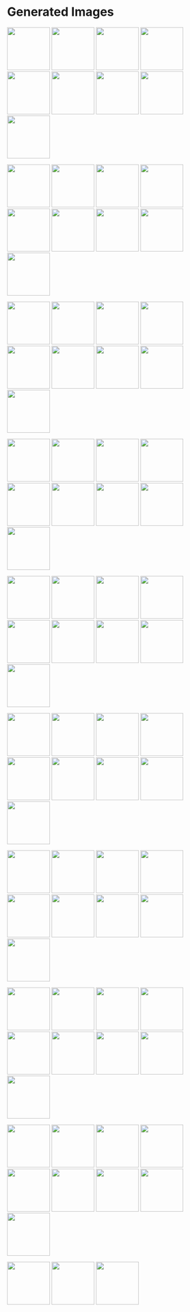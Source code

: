 # Generated Images



<img src="2025_09_12_01.webp" width="100"/> <img src="2025_09_12_02.webp" width="100"/> <img src="2025_09_12_03.webp" width="100"/> <img src="2025_09_12_04.webp" width="100"/> <img src="2025_09_12_05.webp" width="100"/> <img src="2025_09_12_06.webp" width="100"/> <img src="2025_09_12_07.webp" width="100"/> <img src="2025_09_12_08.webp" width="100"/> <img src="2025_09_12_09.webp" width="100"/>

<img src="2025_09_12_10.webp" width="100"/> <img src="2025_09_12_11.webp" width="100"/> <img src="2025_09_12_12.webp" width="100"/> <img src="2025_09_12_13.webp" width="100"/> <img src="2025_09_12_14.webp" width="100"/> <img src="2025_09_12_15.webp" width="100"/> <img src="2025_09_12_16.webp" width="100"/> <img src="2025_09_12_17.webp" width="100"/> <img src="2025_09_12_18.webp" width="100"/>

<img src="2025_09_12_19.webp" width="100"/> <img src="2025_09_12_20.webp" width="100"/> <img src="2025_09_12_21.webp" width="100"/> <img src="2025_09_12_22.webp" width="100"/> <img src="2025_09_12_23.webp" width="100"/> <img src="2025_09_12_24.webp" width="100"/> <img src="2025_09_12_25.webp" width="100"/> <img src="2025_09_12_26.webp" width="100"/> <img src="2025_09_12_27.webp" width="100"/>

<img src="2025_09_12_28.webp" width="100"/> <img src="2025_09_12_29.webp" width="100"/> <img src="2025_09_12_30.webp" width="100"/> <img src="2025_09_12_31.webp" width="100"/> <img src="2025_09_12_32.webp" width="100"/> <img src="2025_09_12_33.webp" width="100"/> <img src="2025_09_12_34.webp" width="100"/> <img src="2025_09_12_35.webp" width="100"/> <img src="2025_09_12_36.webp" width="100"/>

<img src="2025_09_12_37.webp" width="100"/> <img src="2025_09_12_38.webp" width="100"/> <img src="2025_09_12_39.webp" width="100"/> <img src="2025_09_12_40.webp" width="100"/> <img src="2025_09_12_41.webp" width="100"/> <img src="2025_09_12_42.webp" width="100"/> <img src="2025_09_12_43.webp" width="100"/> <img src="2025_09_12_44.webp" width="100"/> <img src="2025_09_12_45.webp" width="100"/>

<img src="2025_09_12_46.webp" width="100"/> <img src="2025_09_12_47.webp" width="100"/> <img src="2025_09_12_48.webp" width="100"/> <img src="2025_09_12_49.webp" width="100"/> <img src="2025_09_12_50.webp" width="100"/> <img src="2025_09_12_51.webp" width="100"/> <img src="2025_09_12_52.webp" width="100"/> <img src="2025_09_12_53.webp" width="100"/> <img src="2025_09_12_54.webp" width="100"/>

<img src="2025_09_12_55.webp" width="100"/> <img src="2025_09_12_56.webp" width="100"/> <img src="2025_09_12_57.webp" width="100"/> <img src="2025_09_12_58.webp" width="100"/> <img src="2025_09_12_59.webp" width="100"/> <img src="2025_09_12_60.webp" width="100"/> <img src="2025_09_12_61.webp" width="100"/> <img src="2025_09_12_62.webp" width="100"/> <img src="2025_09_12_63.webp" width="100"/>

<img src="2025_09_12_64.webp" width="100"/> <img src="2025_09_12_65.webp" width="100"/> <img src="2025_09_12_66.webp" width="100"/> <img src="2025_09_12_67.webp" width="100"/> <img src="2025_09_12_68.webp" width="100"/> <img src="2025_09_12_69.webp" width="100"/> <img src="2025_09_12_70.webp" width="100"/> <img src="2025_09_12_71.webp" width="100"/> <img src="2025_09_12_72.webp" width="100"/>

<img src="2025_09_12_73.webp" width="100"/> <img src="2025_09_12_74.webp" width="100"/> <img src="2025_09_12_75.webp" width="100"/> <img src="2025_09_12_76.webp" width="100"/> <img src="2025_09_12_77.webp" width="100"/> <img src="2025_09_12_78.webp" width="100"/> <img src="2025_09_12_79.webp" width="100"/> <img src="2025_09_12_80.webp" width="100"/> <img src="2025_09_12_81.webp" width="100"/>

<img src="2025_09_12_82.webp" width="100"/> <img src="2025_09_12_83.webp" width="100"/> <img src="2025_09_12_84.webp" width="100"/>